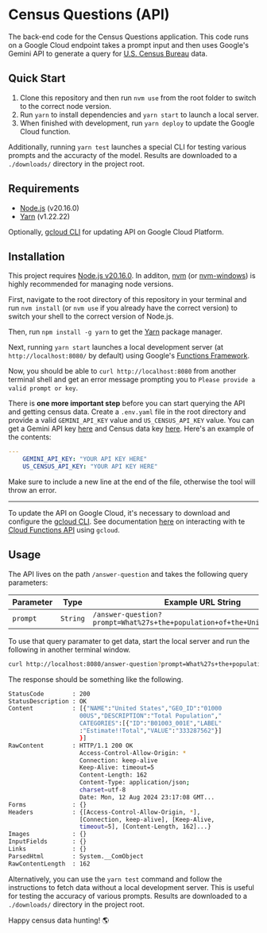 # Census Questions (API)

The back-end code for the Census Questions application. This code runs on a Google Cloud endpoint takes a prompt input and then uses Google's Gemini API to generate a query for [U.S. Census Bureau](https://www.census.gov/) data.

## Quick Start

1. Clone this repository and then run `nvm use` from the root folder to switch to the correct node version. 
2. Run `yarn` to install dependencies and `yarn start` to launch a local server. 
3. When finished with development, run `yarn deploy` to update the Google Cloud function.

Additionally, running `yarn test` launches a special CLI for testing various prompts and the accuracty of the model. Results are downloaded to a `./downloads/` directory in the project root.

## Requirements 

- [Node.js](https://nodejs.org/en/download/package-manager) (v20.16.0)
- [Yarn](https://classic.yarnpkg.com/en/) (v1.22.22)

Optionally, [gcloud CLI](https://cloud.google.com/sdk/gcloud) for updating API on Google Cloud Platform.

## Installation

This project requires [Node.js v20.16.0](https://nodejs.org/en/download/package-manager). In additon, [nvm](https://github.com/nvm-sh/nvm) (or [nvm-windows](https://github.com/coreybutler/nvm-windows)) is highly recommended for managing node versions.

First, navigate to the root directory of this repository in your terminal and run `nvm install` (or `nvm use` if you already have the correct version) to switch your shell to the correct version of Node.js.

Then, run `npm install -g yarn` to get the [Yarn](https://classic.yarnpkg.com/en/) package manager.

Next, running `yarn start` launches a local development server (at `http://localhost:8080/` by default) using Google's [Functions Framework](https://github.com/GoogleCloudPlatform/functions-framework-nodejs).

Now, you should be able to `curl http://localhost:8080` from another terminal shell and get an error message prompting you to `Please provide a valid prompt or key`.

There is **one more important step** before you can start querying the API and getting census data. Create a `.env.yaml` file in the root directory and provide a valid `GEMINI_API_KEY` value and `US_CENSUS_API_KEY` value. You can get a Gemini API key [here](https://ai.google.dev/gemini-api/docs/api-key) and Census data key [here](https://api.census.gov/data/key_signup.html). Here's an example of the contents:

```yaml
---
    GEMINI_API_KEY: "YOUR API KEY HERE"
    US_CENSUS_API_KEY: "YOUR API KEY HERE"

```

Make sure to include a new line at the end of the file, otherwise the tool will throw an error.

---

To update the API on Google Cloud, it's necessary to download and configure the [gcloud CLI](https://cloud.google.com/sdk/gcloud). See documentation [here](https://cloud.google.com/functions/docs/create-deploy-gcloud) on interacting with te [Cloud Functions API](https://cloud.google.com/functions/docs/concepts/overview) using `gcloud`.

## Usage

The API lives on the path `/answer-question` and takes the following query parameters:

| Parameter | Type | Example URL String |
| --------- | ---- | ------------------ |
| `prompt` | `String` | `/answer-question?prompt=What%27s+the+population+of+the+United+States%3F` |

To use that query paramater to get data, start the local server and run the following in another terminal window.

```bash
curl http://localhost:8080/answer-question?prompt=What%27s+the+population+of+the+United+States%3F
```

The response should be something like the following.

```bash
StatusCode        : 200
StatusDescription : OK
Content           : [{"NAME":"United States","GEO_ID":"01000
                    00US","DESCRIPTION":"Total Population","
                    CATEGORIES":[{"ID":"B01003_001E","LABEL"
                    :"Estimate!!Total","VALUE":"333287562"}]
                    }]
RawContent        : HTTP/1.1 200 OK
                    Access-Control-Allow-Origin: *
                    Connection: keep-alive
                    Keep-Alive: timeout=5
                    Content-Length: 162
                    Content-Type: application/json;
                    charset=utf-8
                    Date: Mon, 12 Aug 2024 23:17:08 GMT...   
Forms             : {}
Headers           : {[Access-Control-Allow-Origin, *],       
                    [Connection, keep-alive], [Keep-Alive,   
                    timeout=5], [Content-Length, 162]...}    
Images            : {}
InputFields       : {}
Links             : {}
ParsedHtml        : System.__ComObject
RawContentLength  : 162
```

Alternatively, you can use the `yarn test` command and follow the instructions to fetch data without a local development server. This is useful for testing the accuracy of various prompts. Results are downloaded to a `./downloads/` directory in the project root.

Happy census data hunting! 🌎
